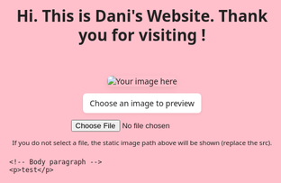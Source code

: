 <!doctype html>
<html lang="en">
<head>
  <meta charset="utf-8" />
  <meta name="viewport" content="width=device-width,initial-scale=1" />
  <title>Dani's Website</title>
  <style>
    /* Page styling */
    html, body {
      height: 100%;
      margin: 0;
      font-family: system-ui, -apple-system, "Segoe UI", Roboto, "Helvetica Neue", Arial;
      background-color: #FFC0CB; /* baby pink */
      color: #222;
    }

    /* Centered header */
    header {
      padding: 48px 16px;
      text-align: center;
    }
    header h1 {
      margin: 0;
      font-size: 28px;
      line-height: 1.2;
      font-weight: 600;
    }

    /* Main content area */
    main {
      max-width: 900px;
      margin: 24px auto;
      padding: 0 16px;
    }

    /* Image area */
    .image-box {
      display: flex;
      flex-direction: column;
      align-items: center;
      gap: 12px;
      margin: 20px 0;
    }
    .image-box img {
      max-width: 100%;
      height: auto;
      border-radius: 8px;
      box-shadow: 0 4px 12px rgba(0,0,0,0.08);
    }

    /* Small helper styles */
    label.file-label {
      background: #fff;
      padding: 8px 12px;
      border-radius: 6px;
      cursor: pointer;
      box-shadow: 0 2px 6px rgba(0,0,0,0.06);
    }
    input[type="file"] {
      display: none;
    }

    p {
      font-size: 16px;
    }
  </style>
</head>
<body>
  <header>
    <h1>Hi. This is Dani's Website. Thank you for visiting !</h1>
  </header>

  <main>
    <!-- Image upload & preview area -->
    <section class="image-box" aria-label="Image upload and preview">
      <!-- Static image you can replace -->
      <img id="preview" src="path/to/your-image.jpg" alt="Your image here" />
      <!-- Or choose a file from your computer to preview -->
      <label for="imageInput" class="file-label">Choose an image to preview</label>
      <input id="imageInput" type="file" accept="image/*" />
      <small>If you do not select a file, the static image path above will be shown (replace the src).</small>
    </section>

    <!-- Body paragraph -->
    <p>test</p>
  </main>

  <script>
    // Simple image preview: when user selects a file, show it in the <img id="preview">
    const input = document.getElementById('imageInput');
    const preview = document.getElementById('preview');

    input.addEventListener('change', () => {
      const file = input.files && input.files[0];
      if (!file) return;

      const reader = new FileReader();
      reader.onload = (e) => {
        preview.src = e.target.result;
        preview.alt = file.name;
      };
      reader.readAsDataURL(file);
    });
  </script>
</body>
</html>
